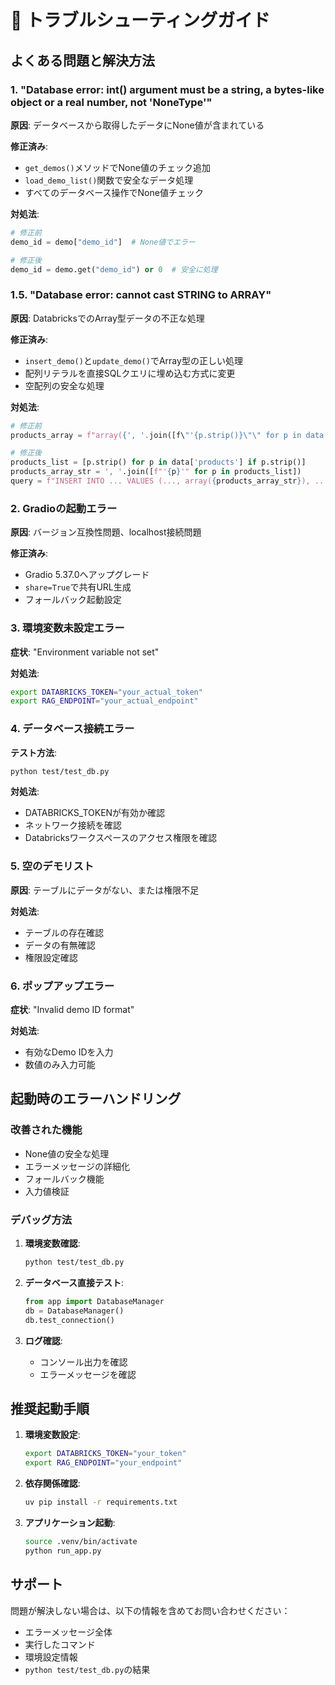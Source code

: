 # 🔧 トラブルシューティングガイド

## よくある問題と解決方法

### 1. "Database error: int() argument must be a string, a bytes-like object or a real number, not 'NoneType'"

**原因**: データベースから取得したデータにNone値が含まれている

**修正済み**: 
- `get_demos()`メソッドでNone値のチェック追加
- `load_demo_list()`関数で安全なデータ処理
- すべてのデータベース操作でNone値チェック

**対処法**:
```python
# 修正前
demo_id = demo["demo_id"]  # None値でエラー

# 修正後
demo_id = demo.get("demo_id") or 0  # 安全に処理
```

### 1.5. "Database error: cannot cast STRING to ARRAY"

**原因**: DatabricksでのArray型データの不正な処理

**修正済み**: 
- `insert_demo()`と`update_demo()`でArray型の正しい処理
- 配列リテラルを直接SQLクエリに埋め込む方式に変更
- 空配列の安全な処理

**対処法**:
```python
# 修正前
products_array = f"array({', '.join([f\"'{p.strip()}\"\" for p in data['products']])})"

# 修正後
products_list = [p.strip() for p in data['products'] if p.strip()]
products_array_str = ', '.join([f"'{p}'" for p in products_list])
query = f"INSERT INTO ... VALUES (..., array({products_array_str}), ...)"
```

### 2. Gradioの起動エラー

**原因**: バージョン互換性問題、localhost接続問題

**修正済み**:
- Gradio 5.37.0へアップグレード
- `share=True`で共有URL生成
- フォールバック起動設定

### 3. 環境変数未設定エラー

**症状**: "Environment variable not set"

**対処法**:
```bash
export DATABRICKS_TOKEN="your_actual_token"
export RAG_ENDPOINT="your_actual_endpoint"
```

### 4. データベース接続エラー

**テスト方法**:
```bash
python test/test_db.py
```

**対処法**:
- DATABRICKS_TOKENが有効か確認
- ネットワーク接続を確認
- Databricksワークスペースのアクセス権限を確認

### 5. 空のデモリスト

**原因**: テーブルにデータがない、または権限不足

**対処法**:
- テーブルの存在確認
- データの有無確認
- 権限設定確認

### 6. ポップアップエラー

**症状**: "Invalid demo ID format"

**対処法**:
- 有効なDemo IDを入力
- 数値のみ入力可能

## 起動時のエラーハンドリング

### 改善された機能
- None値の安全な処理
- エラーメッセージの詳細化
- フォールバック機能
- 入力値検証

### デバッグ方法

1. **環境変数確認**:
   ```bash
   python test/test_db.py
   ```

2. **データベース直接テスト**:
   ```python
   from app import DatabaseManager
   db = DatabaseManager()
   db.test_connection()
   ```

3. **ログ確認**:
   - コンソール出力を確認
   - エラーメッセージを確認

## 推奨起動手順

1. **環境変数設定**:
   ```bash
   export DATABRICKS_TOKEN="your_token"
   export RAG_ENDPOINT="your_endpoint"
   ```

2. **依存関係確認**:
   ```bash
   uv pip install -r requirements.txt
   ```

3. **アプリケーション起動**:
   ```bash
   source .venv/bin/activate
   python run_app.py
   ```

## サポート

問題が解決しない場合は、以下の情報を含めてお問い合わせください：

- エラーメッセージ全体
- 実行したコマンド
- 環境設定情報
- `python test/test_db.py`の結果 